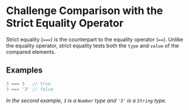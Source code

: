 # Challenge Comparison with the Strict Equality Operator

Strict equality (`===`) is the counterpart to the equality operator (`==`). Unlike the equality operator, strict equality tests both the `type` and `value` of the compared elements.

## Examples

```javascript
3 === 3   // true
3 === '3' // false
```

_In the second example, `3` is a `Number` type and `'3'` is a `String` type._
